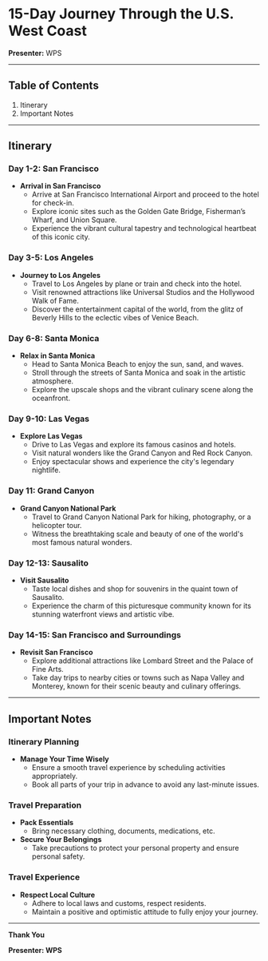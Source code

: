 # 15-Day Journey Through the U.S. West Coast

**Presenter:** WPS

---

## Table of Contents

1. Itinerary
2. Important Notes

---

## Itinerary

### Day 1-2: San Francisco

- **Arrival in San Francisco**
  - Arrive at San Francisco International Airport and proceed to the hotel for check-in.
  - Explore iconic sites such as the Golden Gate Bridge, Fisherman’s Wharf, and Union Square.
  - Experience the vibrant cultural tapestry and technological heartbeat of this iconic city.

### Day 3-5: Los Angeles

- **Journey to Los Angeles**
  - Travel to Los Angeles by plane or train and check into the hotel.
  - Visit renowned attractions like Universal Studios and the Hollywood Walk of Fame.
  - Discover the entertainment capital of the world, from the glitz of Beverly Hills to the eclectic vibes of Venice Beach.

### Day 6-8: Santa Monica

- **Relax in Santa Monica**
  - Head to Santa Monica Beach to enjoy the sun, sand, and waves.
  - Stroll through the streets of Santa Monica and soak in the artistic atmosphere.
  - Explore the upscale shops and the vibrant culinary scene along the oceanfront.

### Day 9-10: Las Vegas

- **Explore Las Vegas**
  - Drive to Las Vegas and explore its famous casinos and hotels.
  - Visit natural wonders like the Grand Canyon and Red Rock Canyon.
  - Enjoy spectacular shows and experience the city's legendary nightlife.

### Day 11: Grand Canyon

- **Grand Canyon National Park**
  - Travel to Grand Canyon National Park for hiking, photography, or a helicopter tour.
  - Witness the breathtaking scale and beauty of one of the world's most famous natural wonders.

### Day 12-13: Sausalito

- **Visit Sausalito**
  - Taste local dishes and shop for souvenirs in the quaint town of Sausalito.
  - Experience the charm of this picturesque community known for its stunning waterfront views and artistic vibe.

### Day 14-15: San Francisco and Surroundings

- **Revisit San Francisco**
  - Explore additional attractions like Lombard Street and the Palace of Fine Arts.
  - Take day trips to nearby cities or towns such as Napa Valley and Monterey, known for their scenic beauty and culinary offerings.

---

## Important Notes

### Itinerary Planning

- **Manage Your Time Wisely**
  - Ensure a smooth travel experience by scheduling activities appropriately.
  - Book all parts of your trip in advance to avoid any last-minute issues.

### Travel Preparation

- **Pack Essentials**
  - Bring necessary clothing, documents, medications, etc.
- **Secure Your Belongings**
  - Take precautions to protect your personal property and ensure personal safety.

### Travel Experience

- **Respect Local Culture**
  - Adhere to local laws and customs, respect residents.
  - Maintain a positive and optimistic attitude to fully enjoy your journey.

---

**Thank You**

**Presenter: WPS**
